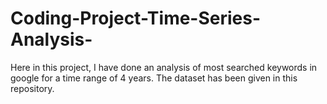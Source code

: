 # Coding-Project-Time-Series-Analysis-

Here in this project, I have done an analysis of most searched keywords in google for a time range of 4 years. The dataset has been given in this repository.
